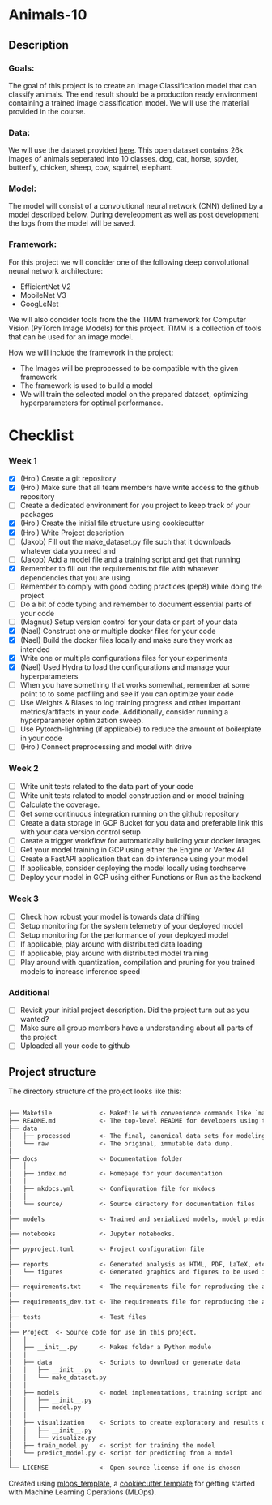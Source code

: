 # Animals-10

## Description

### Goals:

The goal of this project is to create an Image Classification model that can classify animals. The end result should be a production ready environment containing a trained image classification model. We will use the material provided in the course.

### Data:

We will use the dataset provided [here](https://www.kaggle.com/datasets/alessiocorrado99/animals10). This open dataset contains 26k images of animals seperated into 10 classes.
dog, cat, horse, spyder, butterfly, chicken, sheep, cow, squirrel, elephant.

### Model:

The model will consist of a convolutional neural network (CNN) defined by a model described below. During develeopment as well as post development the logs from the model will be saved.

### Framework:

For this project we will concider one of the following deep convolutional neural network architecture:

- EfficientNet V2
- MobileNet V3
- GoogLeNet

We will also concider tools from the the TIMM framework for Computer Vision (PyTorch Image Models) for this project. TIMM is a collection of tools that can be used for an image model.

How we will include the framework in the project:

- The Images will be preprocessed to be compatible with the given framework
- The framework is used to build a model
- We will train the selected model on the prepared dataset, optimizing hyperparameters for optimal performance.

# Checklist

### Week 1

- [x] (Hroi) Create a git repository
- [x] (Hroi) Make sure that all team members have write access to the github repository
- [ ] Create a dedicated environment for you project to keep track of your packages
- [x] (Hroi) Create the initial file structure using cookiecutter
- [x] (Hroi) Write Project description
- [ ] (Jakob) Fill out the make_dataset.py file such that it downloads whatever data you need and
- [ ] (Jakob) Add a model file and a training script and get that running
- [x] Remember to fill out the requirements.txt file with whatever dependencies that you are using
- [ ] Remember to comply with good coding practices (pep8) while doing the project
- [ ] Do a bit of code typing and remember to document essential parts of your code
- [ ] (Magnus) Setup version control for your data or part of your data
- [x] (Nael) Construct one or multiple docker files for your code
- [x] (Nael) Build the docker files locally and make sure they work as intended
- [x] Write one or multiple configurations files for your experiments
- [x] (Nael) Used Hydra to load the configurations and manage your hyperparameters
- [ ] When you have something that works somewhat, remember at some point to to some profiling and see if you can optimize your code
- [ ] Use Weights & Biases to log training progress and other important metrics/artifacts in your code. Additionally, consider running a hyperparameter optimization sweep.
- [ ] Use Pytorch-lightning (if applicable) to reduce the amount of boilerplate in your code
- [ ] (Hroi) Connect preprocessing and model with drive

### Week 2

- [ ] Write unit tests related to the data part of your code
- [ ] Write unit tests related to model construction and or model training
- [ ] Calculate the coverage.
- [ ] Get some continuous integration running on the github repository
- [ ] Create a data storage in GCP Bucket for you data and preferable link this with your data version control setup
- [ ] Create a trigger workflow for automatically building your docker images
- [ ] Get your model training in GCP using either the Engine or Vertex AI
- [ ] Create a FastAPI application that can do inference using your model
- [ ] If applicable, consider deploying the model locally using torchserve
- [ ] Deploy your model in GCP using either Functions or Run as the backend

### Week 3

- [ ] Check how robust your model is towards data drifting
- [ ] Setup monitoring for the system telemetry of your deployed model
- [ ] Setup monitoring for the performance of your deployed model
- [ ] If applicable, play around with distributed data loading
- [ ] If applicable, play around with distributed model training
- [ ] Play around with quantization, compilation and pruning for you trained models to increase inference speed

### Additional

- [ ] Revisit your initial project description. Did the project turn out as you wanted?
- [ ] Make sure all group members have a understanding about all parts of the project
- [ ] Uploaded all your code to github

## Project structure

The directory structure of the project looks like this:

```txt

├── Makefile             <- Makefile with convenience commands like `make data` or `make train`
├── README.md            <- The top-level README for developers using this project.
├── data
│   ├── processed        <- The final, canonical data sets for modeling.
│   └── raw              <- The original, immutable data dump.
│
├── docs                 <- Documentation folder
│   │
│   ├── index.md         <- Homepage for your documentation
│   │
│   ├── mkdocs.yml       <- Configuration file for mkdocs
│   │
│   └── source/          <- Source directory for documentation files
│
├── models               <- Trained and serialized models, model predictions, or model summaries
│
├── notebooks            <- Jupyter notebooks.
│
├── pyproject.toml       <- Project configuration file
│
├── reports              <- Generated analysis as HTML, PDF, LaTeX, etc.
│   └── figures          <- Generated graphics and figures to be used in reporting
│
├── requirements.txt     <- The requirements file for reproducing the analysis environment
|
├── requirements_dev.txt <- The requirements file for reproducing the analysis environment
│
├── tests                <- Test files
│
├── Project  <- Source code for use in this project.
│   │
│   ├── __init__.py      <- Makes folder a Python module
│   │
│   ├── data             <- Scripts to download or generate data
│   │   ├── __init__.py
│   │   └── make_dataset.py
│   │
│   ├── models           <- model implementations, training script and prediction script
│   │   ├── __init__.py
│   │   ├── model.py
│   │
│   ├── visualization    <- Scripts to create exploratory and results oriented visualizations
│   │   ├── __init__.py
│   │   └── visualize.py
│   ├── train_model.py   <- script for training the model
│   └── predict_model.py <- script for predicting from a model
│
└── LICENSE              <- Open-source license if one is chosen
```

Created using [mlops_template](https://github.com/SkafteNicki/mlops_template),
a [cookiecutter template](https://github.com/cookiecutter/cookiecutter) for getting
started with Machine Learning Operations (MLOps).
